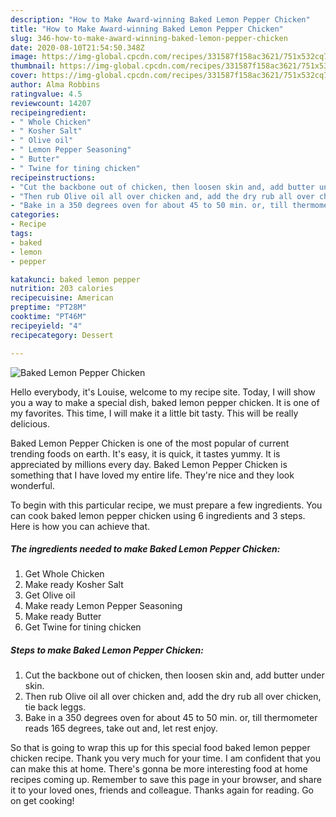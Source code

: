 ```yaml
---
description: "How to Make Award-winning Baked Lemon Pepper Chicken"
title: "How to Make Award-winning Baked Lemon Pepper Chicken"
slug: 346-how-to-make-award-winning-baked-lemon-pepper-chicken
date: 2020-08-10T21:54:50.348Z
image: https://img-global.cpcdn.com/recipes/331587f158ac3621/751x532cq70/baked-lemon-pepper-chicken-recipe-main-photo.jpg
thumbnail: https://img-global.cpcdn.com/recipes/331587f158ac3621/751x532cq70/baked-lemon-pepper-chicken-recipe-main-photo.jpg
cover: https://img-global.cpcdn.com/recipes/331587f158ac3621/751x532cq70/baked-lemon-pepper-chicken-recipe-main-photo.jpg
author: Alma Robbins
ratingvalue: 4.5
reviewcount: 14207
recipeingredient:
- " Whole Chicken"
- " Kosher Salt"
- " Olive oil"
- " Lemon Pepper Seasoning"
- " Butter"
- " Twine for tining chicken"
recipeinstructions:
- "Cut the backbone out of chicken, then loosen skin and, add butter under skin."
- "Then rub Olive oil all over chicken and, add the dry rub all over chicken, tie back leggs."
- "Bake in a 350 degrees oven for about 45 to 50 min. or, till thermometer reads 165 degrees, take out and, let rest enjoy."
categories:
- Recipe
tags:
- baked
- lemon
- pepper

katakunci: baked lemon pepper 
nutrition: 203 calories
recipecuisine: American
preptime: "PT28M"
cooktime: "PT46M"
recipeyield: "4"
recipecategory: Dessert

---
```



![Baked Lemon Pepper Chicken](https://img-global.cpcdn.com/recipes/331587f158ac3621/751x532cq70/baked-lemon-pepper-chicken-recipe-main-photo.jpg)

Hello everybody, it's Louise, welcome to my recipe site. Today, I will show you a way to make a special dish, baked lemon pepper chicken. It is one of my favorites. This time, I will make it a little bit tasty. This will be really delicious.



Baked Lemon Pepper Chicken is one of the most popular of current trending foods on earth. It's easy, it is quick, it tastes yummy. It is appreciated by millions every day. Baked Lemon Pepper Chicken is something that I have loved my entire life. They're nice and they look wonderful.


To begin with this particular recipe, we must prepare a few ingredients. You can cook baked lemon pepper chicken using 6 ingredients and 3 steps. Here is how you can achieve that.

<!--inarticleads1-->

##### The ingredients needed to make Baked Lemon Pepper Chicken:

1. Get  Whole Chicken
1. Make ready  Kosher Salt
1. Get  Olive oil
1. Make ready  Lemon Pepper Seasoning
1. Make ready  Butter
1. Get  Twine for tining chicken




<!--inarticleads2-->

##### Steps to make Baked Lemon Pepper Chicken:

1. Cut the backbone out of chicken, then loosen skin and, add butter under skin.
1. Then rub Olive oil all over chicken and, add the dry rub all over chicken, tie back leggs.
1. Bake in a 350 degrees oven for about 45 to 50 min. or, till thermometer reads 165 degrees, take out and, let rest enjoy.




So that is going to wrap this up for this special food baked lemon pepper chicken recipe. Thank you very much for your time. I am confident that you can make this at home. There's gonna be more interesting food at home recipes coming up. Remember to save this page in your browser, and share it to your loved ones, friends and colleague. Thanks again for reading. Go on get cooking!

